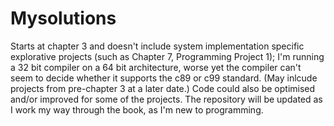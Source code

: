 # Mysolutions
Starts at chapter 3 and doesn't include system implementation specific explorative projects (such as Chapter 7, Programming Project 1); I'm running a 32 bit compiler on a 64 bit architecture, worse yet the compiler can't seem to decide whether it supports the c89 or c99 standard. (May inlcude projects from pre-chapter 3 at a later date.) Code could also be optimised and/or improved for some of the projects. The repository will be updated as I work my way through the book, as I'm new to programming.
